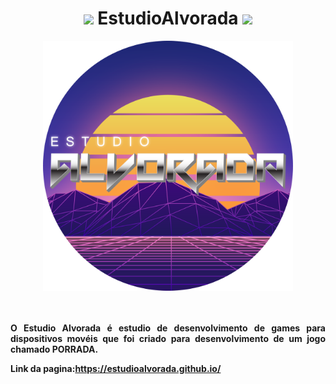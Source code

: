 <h1 align=center>
    <img src="https://img.icons8.com/cotton/38/000000/visual-game-boy--v1.png"/> EstudioAlvorada <img src="https://img.icons8.com/cotton/38/000000/sunset--v2.png"/> 
</h1>

<p align="center">
    <img src="https://github.com/EstudioAlvorada/estudioalvorada.github.io/blob/master/alvorada_logo.png" width="400" height="400"><br><br>
<br>

<p align="justify">
    <b>O Estudio Alvorada é estudio de desenvolvimento de games para dispositivos movéis que foi criado para desenvolvimento de um jogo chamado PORRADA.
</p>


Link da pagina:https://estudioalvorada.github.io/
